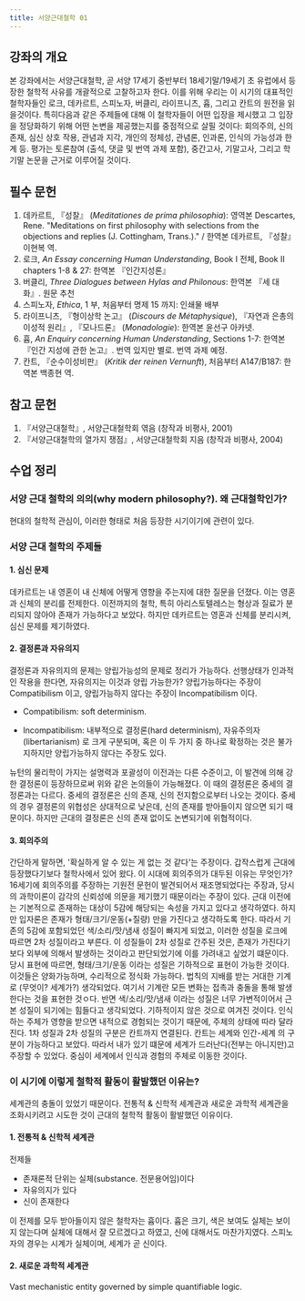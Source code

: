 ```yaml
---
title: 서양근대철학 01
---
```


## 강좌의 개요

본 강좌에서는 서양근대철학, 곧 서양 17세기 중반부터 18세기말/19세기 초 유럽에서 등장한 철학적 사유를 개괄적으로 고찰하고자 한다. 이를 위해 우리는 이 시기의 대표적인 철학자들인 로크, 데카르트, 스피노자, 버클리, 라이프니츠, 흄, 그리고 칸트의 원전을 읽을것이다. 특히다음과 같은 주제들에 대해 이 철학자들이 어떤 입장을 제시했고 그 입장을 정당화하기 위해 어떤 논변을 제공했는지를 중점적으로 살필 것이다: 회의주의, 신의 존재, 심신 상호 작용, 관념과 지각, 개인의 정체성, 관념론, 인과론, 인식의 가능성과 한계 등. 평가는 토론참여 (출석, 댓글 및 번역 과제 포함), 중간고사, 기말고사, 그리고 학기말 논문을 근거로 이루어질 것이다.

## 필수 문헌

1.  데카르트, 『성찰』 (*Meditationes de prima philosophia*): 영역본 Descartes, Rene. "Meditations on first philosophy with selections from the objections and replies (J. Cottingham, Trans.)." / 한역본 데카르트, 『성찰』 이현복 역.
2.  로크, *An Essay concerning Human Understanding*, Book I 전체, Book II chapters 1-8 & 27: 한역본 『인간지성론』
3.  버클리, *Three Dialogues between Hylas and Philonous*: 한역본 『세 대화』. 원문 추천
4.  스피노자, *Ethica*, 1 부, 처음부터 명제 15 까지: 인쇄물 배부
5.  라이프니츠, 『형이상학 논고』 (*Discours de Métaphysique*), 『자연과 은총의 이성적 원리』, 『모나드론』 (*Monadologie*): 한역본 윤선구 아카넷.
6.  흄, *An Enquiry concerning Human Understanding*, Sections 1-7: 한역본 『인간 지성에 관한 논고』. 번역 있지만 별로. 번역 과제 예정.
7.  칸트, 『순수이성비판』 (*Kritik der reinen Vernunft*), 처음부터 A147/B187: 한역본 백종현 역.

## 참고 문헌

1.  『서양근대철학』, 서양근대철학회 엮음 (창작과 비평사, 2001)
2.  『서양근대철학의 열가지 쟁점』, 서양근대철학회 지음 (창작과 비평사, 2004)

## 수업 정리

### 서양 근대 철학의 의의(why modern philosophy?). 왜 근대철학인가?

현대의 철학적 관심이, 이러한 형태로 처음 등장한 시기이기에 관련이 있다.

### 서양 근대 철학의 주제들

#### 1. 심신 문제

데카르트는 내 영혼이 내 신체에 어떻게 영향을 주는지에 대한 질문을 던졌다. 이는 영혼과 신체의 분리를 전제한다. 이전까지의 철학, 특히 아리스토텔레스는 형상과 질료가 분리되지 않아야 존재가 가능하다고 보았다. 하지만 데카르트는 영혼과 신체를 분리시켜, 심신 문제를 제기하였다.

#### 2. 결정론과 자유의지

결정론과 자유의지의 문제는 양립가능성의 문제로 정리가 가능하다. 선행상태가 인과적인 작용을 한다면, 자유의지는 이것과 양립 가능한가? 양립가능하다는 주장이 Compatibilism 이고, 양립가능하지 않다는 주장이 Incompatibilism 이다.

-   Compatibilism: soft determinism.

-   Incompatibilism: 내부적으로 결정론(hard determinism), 자유주의자(libertarianism) 로 크게 구분되며, 혹은 이 두 가지 중 하나로 확정하는 것은 불가지하지만 양립가능하지 않다는 주장도 있다.

뉴턴의 물리학이 가지는 설명력과 포괄성이 이전과는 다른 수준이고, 이 발견에 의해 강한 결정론이 등장하므로써 위와 같은 논의들이 가능해졌다. 이 때의 결정론은 중세의 결정론과는 다르다. 중세의 결정론은 신의 존재, 신의 전지함으로부터 나오는 것이다. 중세의 경우 결정론의 위협성은 상대적으로 낮은데, 신의 존재를 받아들이지 않으면 되기 때문이다. 하지만 근대의 결정론은 신의 존재 없이도 논변되기에 위협적이다.

#### 3. 회의주의

간단하게 말하면, '확실하게 알 수 있는 게 없는 것 같다'는 주장이다. 갑작스럽게 근대에 등장했다기보다 철학사에서 있어 왔다. 이 시대에 회의주의가 대두된 이유는 무엇인가? 16세기에 회의주의를 주장하는 기원전 문헌이 발견되어서 재조명되었다는 주장과, 당시의 과학이론이 감각의 신뢰성에 의문을 제기했기 때문이라는 주장이 있다.
근대 이전에는 기본적으로 존재하는 대상이 5감에 해당되는 속성을 가지고 있다고 생각하였다. 하지만 입자론은 존재가 형태/크기/운동(+질량) 만을 가진다고 생각하도록 한다. 따라서 기존의 5감에 포함되었던 색/소리/맛/냄새 성질이 빠지게 되었고, 이러한 성질을 로크에 따르면 2차 성질이라고 부른다. 이 성질들이 2차 성질로 간주된 것은, 존재가 가진다기보다 외부에 의해서 발생하는 것이라고 판단되었기에 이를 가려내고 싶었기 떄문이다.
당시 표현에 따르면, 형태/크기/운동 이라는 성질은 기하적으로 표현이 가능한 것이다. 이것들은 양화가능하며, 수리적으로 정식화 가능하다. 법칙의 지배를 받는 거대한 기계로 (무엇이? 세계가?) 생각되었다. 여기서 기계란 모든 변화는 접촉과 충돌을 통해 발생한다는 것을 표현한 것ㅇ다.
반면 색/소리/맛/냄새 이라는 성질은 너무 가변적이어서 근본 성질이 되기에는 힘들다고 생각되었다. 기하적이지 않은 것으로 여겨진 것이다. 인식하는 주체가 영향을 받으면 내적으로 경험되는 것이기 때문에, 주체의 상태에 따라 달라진다.
1차 성질과 2차 성질의 구분은 칸트까지 연결된다. 칸트는 세계와 인간-세계 의 구분이 가능하다고 보았다. 따라서 내가 있기 떄문에 세계가 드러난다(전부는 아니지만)고 주장할 수 있었다. 중심이 세계에서 인식과 경험의 주체로 이동한 것이다.

### 이 시기에 이렇게 철학적 활동이 활발했던 이유는?

세계관의 충돌이 있었기 때문이다. 전통적 & 신학적 세계관과 새로운 과학적 세계관을 조화시키려고 시도한 것이 근대의 철학적 활동이 활발했던 이유이다.

#### 1. 전통적 & 신학적 세계관

전제들

-   존재론적 단위는 실체(substance. 전문용어임)이다
-   자유의지가 있다
-   신이 존재한다

이 전제를 모두 받아들이지 않은 철학자는 흄이다. 흄은 크기, 색은 보여도 실체는 보이지 않는다며 실체에 대해서 잘 모르겠다고 하였고, 신에 대해서도 마찬가지였다. 스피노자의 경우는 시계가 실체이며, 세계가 곧 신이다.

#### 2. 새로운 과학적 세계관

Vast mechanistic entity governed by simple quantifiable logic.
